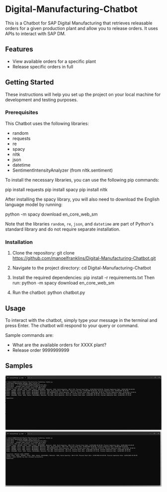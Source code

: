 # Digital-Manufacturing-Chatbot

This is a Chatbot for SAP Digital Manufacturing that retrieves releasable orders for a given production plant and allow you to release orders.
It uses APIs to interact with SAP DM.

## Features

- View available orders for a specific plant
- Release specific orders in full

## Getting Started

These instructions will help you set up the project on your local machine for development and testing purposes.

### Prerequisites

This Chatbot uses the following libraries:

- random
- requests
- re
- spacy
- nltk
- json
- datetime
- SentimentIntensityAnalyzer (from nltk.sentiment)

To install the necessary libraries, you can use the following pip commands:

pip install requests
pip install spacy
pip install nltk

After installing the spacy library, you will also need to download the English language model by running:

python -m spacy download en_core_web_sm

Note that the libraries `random`, `re`, `json`, and `datetime` are part of Python's standard library and do not require separate installation.

### Installation

1. Clone the repository: 
git clone https://github.com/manoelfranklins/Digital-Manufacturing-Chatbot.git

2. Navigate to the project directory:
cd Digital-Manufacturing-Chatbot

3. Install the required dependencies:
pip install -r requirements.txt
Then run:
python -m spacy download en_core_web_sm

4. Run the chatbot:
python chatbot.py

## Usage

To interact with the chatbot, simply type your message in the terminal and press Enter. The chatbot will respond to your query or command.

Sample commands are:
- What are the available orders for XXXX plant?
- Release order 9999999999

## Samples

![Sample Image 1](https://github.com/manoelfranklins/Digital-Manufacturing-Chatbot/blob/master/Sample1.png?raw=true)
![Sample Image 2](https://github.com/manoelfranklins/Digital-Manufacturing-Chatbot/blob/master/Sample2.png?raw=true)

